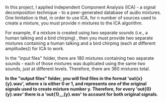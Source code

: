 In this project, I applied Independent Component Analysis (ICA) - a signal decomposition technique - to a peer-generated database
of audio mixtures. One limitation is that, in order to use ICA, for n number of sources used to create a mixture, you must provide n mixtures to the ICA algorithm. 

For example, if a mixture is created using two separate sounds (i.e., a human talking and a bird chirping) , then you must provide two separate mixtures containing a human talking and a bird chirping (each at different amplitudes)) for ICA to work.

In the "input files" folder, there are 180 mixtures containing two separate sounds - each of those mixtures was duplicated using the same two sounds, just at different levels. Therefore, there are 360 mixtures total.

**In the "output files" folder, you will find files in the format 'out{x}__{y}.wav', where x is either 0 or 1, and represents one of the original signals used to create mixture number y. Therefore, for every 'out{0}__{y}.wav' there is a 'out{1}__{y}.wav' to account for both original signals.**
